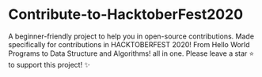 # Contribute-to-HacktoberFest2020
A beginner-friendly project to help you in open-source contributions. Made specifically for contributions in HACKTOBERFEST 2020! From Hello World Programs to Data Structure and Algorithms! all in one. Please leave a star ⭐ to support this project! ✨
